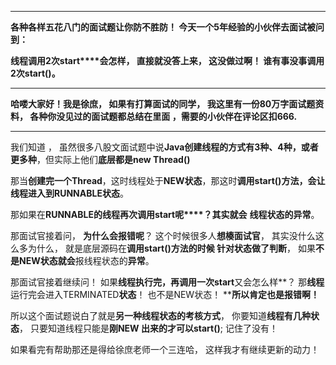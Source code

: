 ****

**各种各样****五花八门的面试****题让你****防不胜防****！     今天一个5年经验的小伙伴去面试被问到：**

**线程调用2次start****会怎样，  直接就没答上来， ****这没做过啊****！ ****谁有事没事调用2次start()****。**

****

**哈喽大家好！我是徐庶， 如果有打算面试的同学， 我这里有一份80万字面试题资料， 各种你没见过的面试题都总结在里面 ，需要的小伙伴在评论区扣666.**

****

我们知道 ， 虽然很多八股文面试题中说**Java创建线程的方式有3种、4种，或者更多种**，但实际上他们**底层都是new Thread()**



那当**创建完一个Thread**，这时线程处于**NEW状态**，那这时**调用start()**方法，会让线程**进入到RUNNABLE状态**。

那如果在**RUNNABLE的线程再次调用start呢****？其实就会** **线程状态的异常**。



那面试官接着问， **为什么会报错呢**？ 这个时候很多人**想楱面试官**，  其实没什么这么多为什么，   就是底层源码在**调用start()**方法的时候** **针对状态**做了判断**， 如果**不是NEW状态就会**报线程状态的**异常**。



那面试官接着继续问！   如果**线程执行完，再调用一次start**又会怎么样**？  那**线程**运行完会进入TERMINATED**状态**！   也不是NEW状态！ ****所以肯定也是报错啊！**



所以这个面试题说白了就是**另一种线程状态的考核方式**， 你要知道**线程有几种状态**， 只要知道线程只能是**刚NEW 出来的才可以start()**;   记住了没有！   

如果看完有帮助那还是得给徐庶老师一个三连哈，  这样我才有继续更新的动力！

